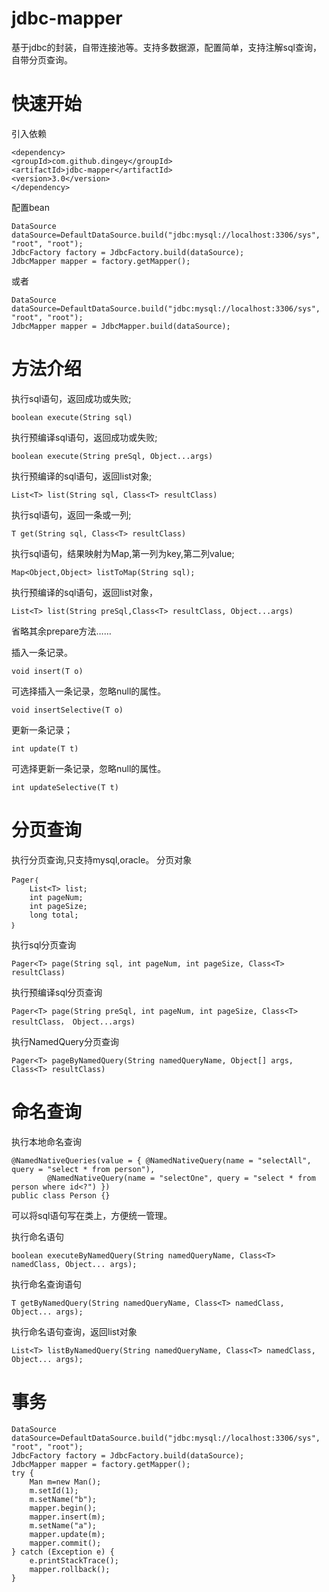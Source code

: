 # jdbc-mapper
基于jdbc的封装，自带连接池等。支持多数据源，配置简单，支持注解sql查询，自带分页查询。

# 快速开始

引入依赖
```
<dependency>
<groupId>com.github.dingey</groupId>
<artifactId>jdbc-mapper</artifactId>
<version>3.0</version>
</dependency>
```

配置bean
```
DataSource dataSource=DefaultDataSource.build("jdbc:mysql://localhost:3306/sys", "root", "root");
JdbcFactory factory = JdbcFactory.build(dataSource);
JdbcMapper mapper = factory.getMapper();
```
或者
```
DataSource dataSource=DefaultDataSource.build("jdbc:mysql://localhost:3306/sys", "root", "root");
JdbcMapper mapper = JdbcMapper.build(dataSource);
```

# 方法介绍

执行sql语句，返回成功或失败;
```
boolean execute(String sql)
```

执行预编译sql语句，返回成功或失败;
```
boolean execute(String preSql, Object...args)
```

执行预编译的sql语句，返回list对象;
```
List<T> list(String sql, Class<T> resultClass)
```

执行sql语句，返回一条或一列;
```
T get(String sql, Class<T> resultClass)
```

执行sql语句，结果映射为Map,第一列为key,第二列value;
```
Map<Object,Object> listToMap(String sql);
```
执行预编译的sql语句，返回list对象，
```
List<T> list(String preSql,Class<T> resultClass, Object...args)
```
省略其余prepare方法……

插入一条记录。
```
void insert(T o)
```

可选择插入一条记录，忽略null的属性。
```
void insertSelective(T o)
```

更新一条记录；
```
int update(T t)
```

可选择更新一条记录，忽略null的属性。
```
int updateSelective(T t)
```

# 分页查询
执行分页查询,只支持mysql,oracle。
分页对象
```
Pager｛
	List<T> list;
	int pageNum;
	int pageSize;
	long total;
｝
```
执行sql分页查询
```
Pager<T> page(String sql, int pageNum, int pageSize, Class<T> resultClass)
```

执行预编译sql分页查询
```
Pager<T> page(String preSql, int pageNum, int pageSize, Class<T> resultClass， Object...args)
```

执行NamedQuery分页查询
```
Pager<T> pageByNamedQuery(String namedQueryName, Object[] args, Class<T> resultClass)
```

# 命名查询
执行本地命名查询
```
@NamedNativeQueries(value = { @NamedNativeQuery(name = "selectAll", query = "select * from person"),
		@NamedNativeQuery(name = "selectOne", query = "select * from person where id<?") })
public class Person {}
```
可以将sql语句写在类上，方便统一管理。

执行命名语句
```
boolean executeByNamedQuery(String namedQueryName, Class<T> namedClass, Object... args);
```

执行命名查询语句
```
T getByNamedQuery(String namedQueryName, Class<T> namedClass, Object... args);
```

执行命名语句查询，返回list对象
```
List<T> listByNamedQuery(String namedQueryName, Class<T> namedClass, Object... args);	
```


# 事务
```
DataSource dataSource=DefaultDataSource.build("jdbc:mysql://localhost:3306/sys", "root", "root");
JdbcFactory factory = JdbcFactory.build(dataSource);
JdbcMapper mapper = factory.getMapper();
try {
	Man m=new Man();
	m.setId(1);
	m.setName("b");
	mapper.begin();
	mapper.insert(m);
	m.setName("a");
	mapper.update(m);
	mapper.commit();
} catch (Exception e) {
	e.printStackTrace();
	mapper.rollback();
}
```
